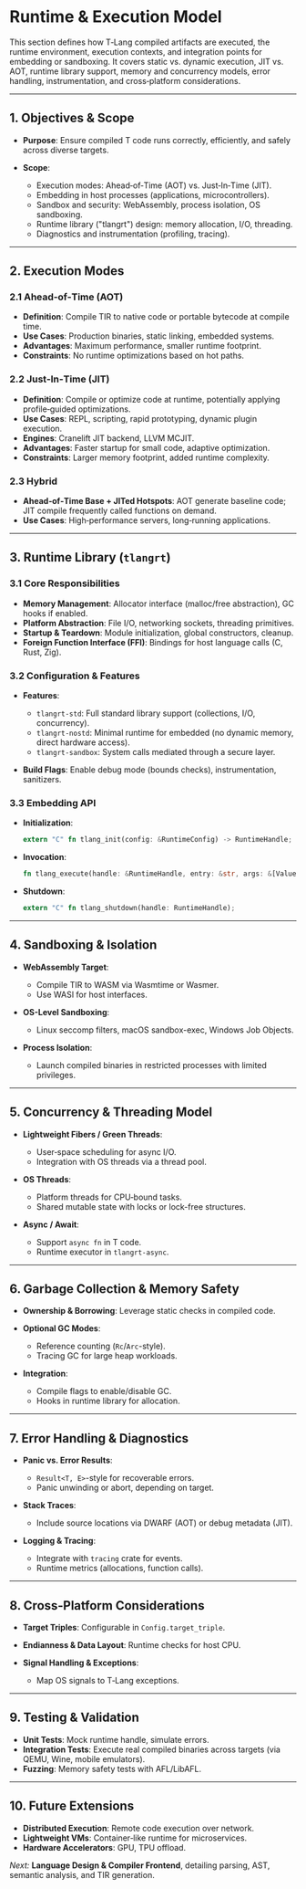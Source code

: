 # Runtime & Execution Model

This section defines how T‑Lang compiled artifacts are executed, the runtime environment, execution contexts, and integration points for embedding or sandboxing. It covers static vs. dynamic execution, JIT vs. AOT, runtime library support, memory and concurrency models, error handling, instrumentation, and cross‑platform considerations.

---

## 1. Objectives & Scope

* **Purpose**: Ensure compiled T code runs correctly, efficiently, and safely across diverse targets.
* **Scope**:

    * Execution modes: Ahead‑of‑Time (AOT) vs. Just‑In‑Time (JIT).
    * Embedding in host processes (applications, microcontrollers).
    * Sandbox and security: WebAssembly, process isolation, OS sandboxing.
    * Runtime library ("tlangrt") design: memory allocation, I/O, threading.
    * Diagnostics and instrumentation (profiling, tracing).

---

## 2. Execution Modes

### 2.1 Ahead‑of‑Time (AOT)

* **Definition**: Compile TIR to native code or portable bytecode at compile time.
* **Use Cases**: Production binaries, static linking, embedded systems.
* **Advantages**: Maximum performance, smaller runtime footprint.
* **Constraints**: No runtime optimizations based on hot paths.

### 2.2 Just‑In‑Time (JIT)

* **Definition**: Compile or optimize code at runtime, potentially applying profile‑guided optimizations.
* **Use Cases**: REPL, scripting, rapid prototyping, dynamic plugin execution.
* **Engines**: Cranelift JIT backend, LLVM MCJIT.
* **Advantages**: Faster startup for small code, adaptive optimization.
* **Constraints**: Larger memory footprint, added runtime complexity.

### 2.3 Hybrid

* **Ahead‑of‑Time Base + JITed Hotspots**: AOT generate baseline code; JIT compile frequently called functions on demand.
* **Use Cases**: High‑performance servers, long‑running applications.

---

## 3. Runtime Library (`tlangrt`)

### 3.1 Core Responsibilities

* **Memory Management**: Allocator interface (malloc/free abstraction), GC hooks if enabled.
* **Platform Abstraction**: File I/O, networking sockets, threading primitives.
* **Startup & Teardown**: Module initialization, global constructors, cleanup.
* **Foreign Function Interface (FFI)**: Bindings for host language calls (C, Rust, Zig).

### 3.2 Configuration & Features

* **Features**:

    * `tlangrt-std`: Full standard library support (collections, I/O, concurrency).
    * `tlangrt-nostd`: Minimal runtime for embedded (no dynamic memory, direct hardware access).
    * `tlangrt-sandbox`: System calls mediated through a secure layer.
* **Build Flags**: Enable debug mode (bounds checks), instrumentation, sanitizers.

### 3.3 Embedding API

* **Initialization**:

  ```rust
  extern "C" fn tlang_init(config: &RuntimeConfig) -> RuntimeHandle;
  ```
* **Invocation**:

  ```rust
  fn tlang_execute(handle: &RuntimeHandle, entry: &str, args: &[Value]) -> ExecutionResult;
  ```
* **Shutdown**:

  ```rust
  extern "C" fn tlang_shutdown(handle: RuntimeHandle);
  ```

---

## 4. Sandboxing & Isolation

* **WebAssembly Target**:

    * Compile TIR to WASM via Wasmtime or Wasmer.
    * Use WASI for host interfaces.
* **OS-Level Sandboxing**:

    * Linux seccomp filters, macOS sandbox-exec, Windows Job Objects.
* **Process Isolation**:

    * Launch compiled binaries in restricted processes with limited privileges.

---

## 5. Concurrency & Threading Model

* **Lightweight Fibers / Green Threads**:

    * User‑space scheduling for async I/O.
    * Integration with OS threads via a thread pool.
* **OS Threads**:

    * Platform threads for CPU‑bound tasks.
    * Shared mutable state with locks or lock-free structures.
* **Async / Await**:

    * Support `async fn` in T code.
    * Runtime executor in `tlangrt-async`.

---

## 6. Garbage Collection & Memory Safety

* **Ownership & Borrowing**: Leverage static checks in compiled code.
* **Optional GC Modes**:

    * Reference counting (`Rc`/`Arc`-style).
    * Tracing GC for large heap workloads.
* **Integration**:

    * Compile flags to enable/disable GC.
    * Hooks in runtime library for allocation.

---

## 7. Error Handling & Diagnostics

* **Panic vs. Error Results**:

    * `Result<T, E>`-style for recoverable errors.
    * Panic unwinding or abort, depending on target.
* **Stack Traces**:

    * Include source locations via DWARF (AOT) or debug metadata (JIT).
* **Logging & Tracing**:

    * Integrate with `tracing` crate for events.
    * Runtime metrics (allocations, function calls).

---

## 8. Cross‑Platform Considerations

* **Target Triples**: Configurable in `Config.target_triple`.
* **Endianness & Data Layout**: Runtime checks for host CPU.
* **Signal Handling & Exceptions**:

    * Map OS signals to T‑Lang exceptions.

---

## 9. Testing & Validation

* **Unit Tests**: Mock runtime handle, simulate errors.
* **Integration Tests**: Execute real compiled binaries across targets (via QEMU, Wine, mobile emulators).
* **Fuzzing**: Memory safety tests with AFL/LibAFL.

---

## 10. Future Extensions

* **Distributed Execution**: Remote code execution over network.
* **Lightweight VMs**: Container‑like runtime for microservices.
* **Hardware Accelerators**: GPU, TPU offload.

*Next:* **Language Design & Compiler Frontend**, detailing parsing, AST, semantic analysis, and TIR generation.
